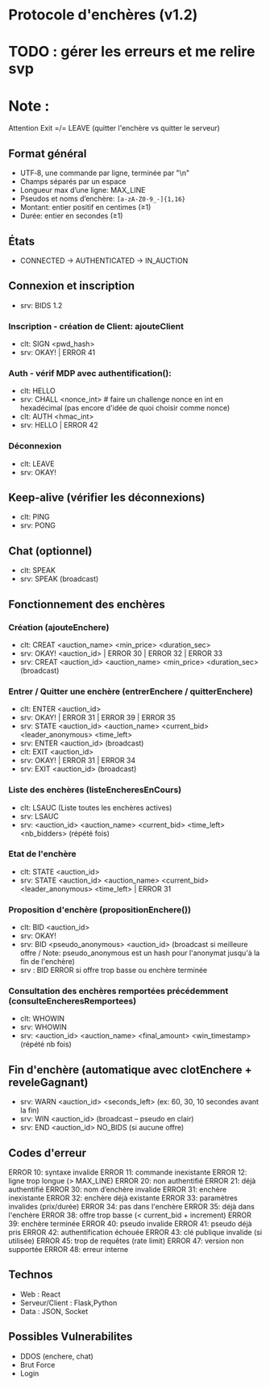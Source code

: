 # Protocole d'enchères (v1.2)

# TODO : gérer les erreurs et me relire svp

# Note :
Attention Exit =/= LEAVE (quitter l'enchère vs quitter le serveur)

## Format général
- UTF‑8, une commande par ligne, terminée par "\n"
- Champs séparés par un espace
- Longueur max d’une ligne: MAX_LINE
- Pseudos et noms d’enchère: `[a-zA-Z0-9_-]{1,16}`
- Montant: entier positif en centimes (≥1)
- Durée: entier en secondes (≥1)

## États
- CONNECTED → AUTHENTICATED → IN_AUCTION

## Connexion et inscription
- srv: BIDS 1.2

### Inscription - création de Client: ajouteClient
- clt: SIGN <pseudo> <pwd_hash> <pubkey>
- srv: OKAY! | ERROR 41

### Auth - vérif MDP avec authentification():
- clt: HELLO <pseudo>
- srv: CHALL <nonce_int> # faire un challenge nonce en int en hexadécimal (pas encore d'idée de quoi choisir comme nonce)
- clt: AUTH <hmac_int>
- srv: HELLO <pseudo> | ERROR 42

### Déconnexion
- clt: LEAVE
- srv: OKAY!

## Keep‑alive (vérifier les déconnexions)
- clt: PING <ts>
- srv: PONG <ts> 

## Chat (optionnel)
- clt: SPEAK <msg>
- srv: SPEAK <pseudo> <msg>      (broadcast)

## Fonctionnement des enchères

### Création (ajouteEnchere)
- clt: CREAT <auction_name> <min_price> <increment> <duration_sec>
- srv: OKAY! <auction_id> | ERROR 30 | ERROR 32 | ERROR 33
- srv: CREAT <auction_id> <auction_name> <min_price> <increment> <duration_sec>   (broadcast)

### Entrer / Quitter une enchère (entrerEnchere / quitterEnchere)
- clt: ENTER <auction_id>
- srv: OKAY! | ERROR 31 | ERROR 39 | ERROR 35
- srv: STATE <auction_id> <auction_name> <current_bid> <leader_anonymous> <time_left>
- srv: ENTER <pseudo> <auction_id>   (broadcast)
- clt: EXIT <auction_id>
- srv: OKAY! | ERROR 31 | ERROR 34
- srv: EXIT <pseudo> <auction_id>    (broadcast) 

### Liste des enchères (listeEncheresEnCours)
- clt: LSAUC                      (Liste toutes les enchères actives)
- srv: LSAUC <nb>
- srv: <auction_id> <auction_name> <current_bid> <time_left> <nb_bidders>  (répété <nb> fois)

### Etat de l'enchère 
- clt: STATE <auction_id>
- srv: STATE <auction_id> <auction_name> <current_bid> <leader_anonymous> <time_left> | ERROR 31

### Proposition d'enchère (propositionEnchere())
- clt: BID <auction_id> <amount>
- srv: OKAY!
- srv: BID <pseudo_anonymous> <amount> <auction_id>  (broadcast si meilleure offre / Note: pseudo_anonymous est un hash pour l'anonymat jusqu'à la fin de l'enchère)
- srv : BID ERROR si offre trop basse ou enchère terminée

### Consultation des enchères remportées précédemment (consulteEncheresRemportees)
- clt: WHOWIN
- srv: WHOWIN <nb>
- srv: <auction_id> <auction_name> <final_amount> <win_timestamp>  (répété nb fois)

## Fin d'enchère (automatique avec clotEnchere + reveleGagnant)
- srv: WARN <auction_id> <seconds_left>      (ex: 60, 30, 10 secondes avant la fin)
- srv: WIN <pseudo> <amount> <auction_id>    (broadcast – pseudo en clair)
- srv: END <auction_id> NO_BIDS              (si aucune offre)


## Codes d'erreur

ERROR 10: syntaxe invalide
ERROR 11: commande inexistante
ERROR 12: ligne trop longue (> MAX_LINE)
ERROR 20: non authentifié
ERROR 21: déjà authentifié
ERROR 30: nom d’enchère invalide
ERROR 31: enchère inexistante
ERROR 32: enchère déjà existante
ERROR 33: paramètres invalides (prix/durée)
ERROR 34: pas dans l'enchère
ERROR 35: déjà dans l'enchère
ERROR 38: offre trop basse (< current_bid + increment)
ERROR 39: enchère terminée
ERROR 40: pseudo invalide
ERROR 41: pseudo déjà pris
ERROR 42: authentification échouée
ERROR 43: clé publique invalide (si utilisée)
ERROR 45: trop de requêtes (rate limit)
ERROR 47: version non supportée
ERROR 48: erreur interne

## Technos
- Web : React
- Serveur/Client : Flask,Python
- Data : JSON, Socket

## Possibles Vulnerabilites
- DDOS (enchere, chat)
- Brut Force
- Login
